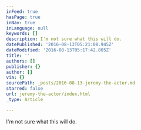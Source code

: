 ```yaml
---
inFeed: true
hasPage: true
inNav: true
inLanguage: null
keywords: []
description: I'm not sure what this will do.
datePublished: '2016-08-13T05:21:08.945Z'
dateModified: '2016-08-13T05:17:42.805Z'
title: ''
authors: []
publisher: {}
author: []
via: {}
sourcePath: _posts/2016-08-13-jeremy-the-actor.md
starred: false
url: jeremy-the-actor/index.html
_type: Article

---
```

I'm not sure what this will do.